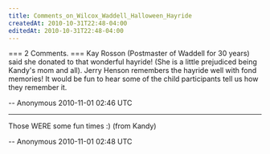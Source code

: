 ```yaml
---
title: Comments_on_Wilcox_Waddell_Halloween_Hayride
createdAt: 2010-10-31T22:48-04:00
editedAt: 2010-10-31T22:48-04:00
---
```


=== 2 Comments. ===
Kay Rosson (Postmaster of Waddell for 30 years) said she donated to that wonderful hayride! (She is a little prejudiced being Kandy's mom and all).
Jerry Henson remembers the hayride well with fond memories! It would be fun to hear some of the child participants tell us how they remember it.

-- Anonymous 2010-11-01 02:46 UTC


----

Those WERE some fun times :) (from Kandy)

-- Anonymous 2010-11-01 02:48 UTC


